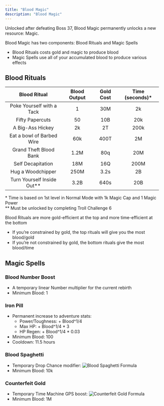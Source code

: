 ```yaml
---
title: "Blood Magic"
description: "Blood Magic"
---
```


Unlocked after defeating Boss 37, Blood Magic permanently unlocks a new resource: Magic.

Blood Magic has two components: Blood Rituals and Magic Spells
- Blood Rituals costs gold and magic to produce blood
- Magic Spells use all of your accumulated blood to produce various effects

## Blood Rituals

| Blood Ritual                 | Blood Output | Gold Cost | Time (seconds)\* |
| :--------------------------: | :----------: | :-------: | :--------------: |
| Poke Yourself with a Tack    | 1            | 30M       | 2k               |
| Fifty Papercuts              | 50           | 10B       | 20k              |
| A Big-Ass Hickey             | 2k           | 2T        | 200k             |
| Eat a bowl of Barbed Wire    | 60k          | 400T      | 2M               |
| Grand Theft Blood Bank       | 1.2M         | 80q       | 20M              |
| Self Decapitation            | 18M          | 16Q       | 200M             |
| Hug a Woodchipper            | 250M         | 3.2s      | 2B               |
| Turn Yourself Inside Out\*\* | 3.2B         | 640s      | 20B              |

\* Time is based on 1st level in Normal Mode with 1k Magic Cap and 1 Magic Power   
\*\* Must be unlocked by completing Troll Challenge 6

Blood Rituals are more gold-efficient at the top and more time-efficient at the bottom
- If you’re constrained by gold, the top rituals will give you the most blood/gold
- If you’re not constrained by gold, the bottom rituals give the most blood/time

## Magic Spells

### Blood Number Boost
- A temporary linear Number multiplier for the current rebirth
- Minimum Blood: 1

### Iron Pill
- Permanent increase to adventure stats:
    - Power/Toughness: + Blood^1/4
    - Max HP: + Blood^1/4 * 3
    - HP Regen: + Blood^1/4 * 0.03
- Minimum Blood: 100
- Cooldown: 11.5 hours

### Blood Spaghetti
- Temporary Drop Chance modifier: ![Blood Spaghetti Formula](/ngu-guide/blood_spaghetti.png)
- Minimum Blood: 10k

### Counterfeit Gold
- Temporary Time Machine GPS boost: ![Counterfeit Gold Formula](/ngu-guide/counterfeit_gold.png)
- Minimum Blood: 1M